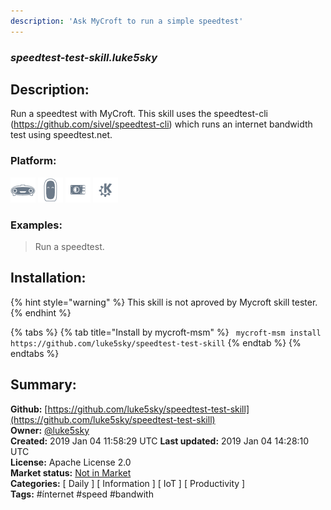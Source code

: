 ```yaml
---
description: 'Ask MyCroft to run a simple speedtest'
---
```


### _speedtest-test-skill.luke5sky_  
## Description:  
Run a speedtest with MyCroft.
This skill uses the speedtest-cli (https://github.com/sivel/speedtest-cli) which runs an internet bandwidth test using speedtest.net.  
  
  
### Platform:  
 ![Mark I](../.gitbook/assets/mark-1-icon.png)  ![Mark II](../.gitbook/assets/mark-2-icon.png)  ![Picroft](../.gitbook/assets/picroft-icon.png)  ![plasmoid](../.gitbook/assets/kde.png)   
### Examples:  
> Run a speedtest.  
  
## Installation:  
{% hint style="warning" %}
This skill is not aproved by Mycroft skill tester.
{% endhint %}
    
{% tabs %}
{% tab title="Install by mycroft-msm" %}
``` mycroft-msm install https://github.com/luke5sky/speedtest-test-skill```
{% endtab %}
  {% endtabs %}
    
## Summary:  
**Github:** [https://github.com/luke5sky/speedtest-test-skill](https://github.com/luke5sky/speedtest-test-skill)  
**Owner:** [@luke5sky](https://github.com/luke5sky)  
**Created:** 2019 Jan 04 11:58:29 UTC  **Last updated:** 2019 Jan 04 14:28:10 UTC  
**License:** Apache License 2.0  
**Market status:** [Not in Market](https://market.mycroft.ai/skill/)  
**Categories:** [ Daily ] [ Information ] [ IoT ] [ Productivity ]   
**Tags:** \#ínternet \#speed \#bandwith   
